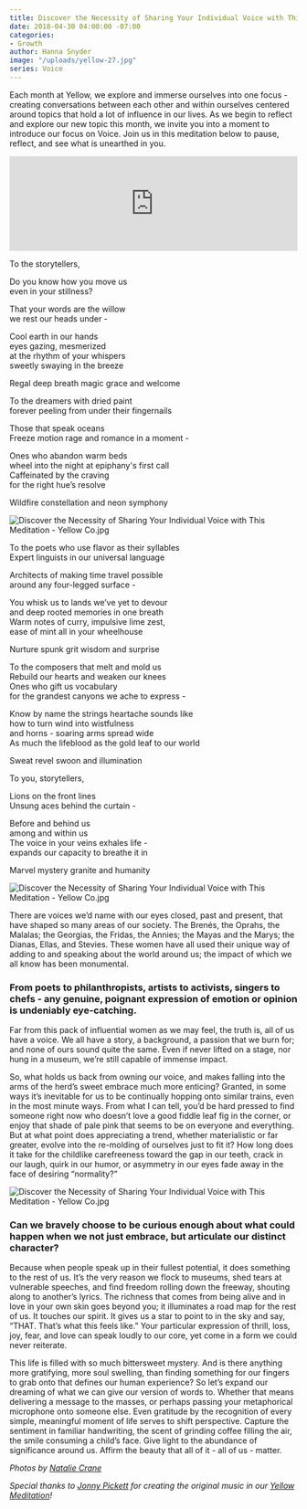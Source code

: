 ```yaml
---
title: Discover the Necessity of Sharing Your Individual Voice with This Meditation
date: 2018-04-30 04:00:00 -07:00
categories:
- Growth
author: Hanna Snyder
image: "/uploads/yellow-27.jpg"
series: Voice
---
```


Each month at Yellow, we explore and immerse ourselves into one focus - creating conversations between each other and within ourselves centered around topics that hold a lot of influence in our lives. As we begin to reflect and explore our new topic this month, we invite you into a moment to introduce our focus on Voice. Join us in this meditation below to pause, reflect, and see what is unearthed in you.

<iframe width="100%" height="166" scrolling="no" frameborder="no" allow="autoplay" src="https://w.soundcloud.com/player/?url=https%3A//api.soundcloud.com/tracks/437058951&color=%23ff5500&auto_play=false&hide_related=false&show_comments=true&show_user=true&show_reposts=false&show_teaser=true"></iframe>

<br>

To the storytellers,

Do you know how you move us  
even in your stillness?

That your words are the willow  
we rest our heads under -

Cool earth in our hands  
eyes gazing, mesmerized  
at the rhythm of your whispers  
sweetly swaying in the breeze 

Regal deep breath magic grace and welcome

To the dreamers with dried paint  
forever peeling from under their fingernails 

Those that speak oceans  
Freeze motion rage and romance in a moment -

Ones who abandon warm beds  
wheel into the night at epiphany's first call  
Caffeinated by the craving  
for the right hue’s resolve

Wildfire constellation and neon symphony

![Discover the Necessity of Sharing Your Individual Voice with This Meditation - Yellow Co.jpg](/uploads/yellow-23.jpg)

To the poets who use flavor as their syllables  
Expert linguists in our universal language 

Architects of making time travel possible  
around any four-legged surface -

You whisk us to lands we’ve yet to devour  
and deep rooted memories in one breath  
Warm notes of curry, impulsive lime zest,  
ease of mint all in your wheelhouse 

Nurture spunk grit wisdom and surprise

To the composers that melt and mold us  
Rebuild our hearts and weaken our knees  
Ones who gift us vocabulary  
for the grandest canyons we ache to express -

Know by name the strings heartache sounds like  
how to turn wind into wistfulness  
and horns - soaring arms spread wide  
As much the lifeblood as the gold leaf to our world

Sweat revel swoon and illumination

To you, storytellers,

Lions on the front lines  
Unsung aces behind the curtain -

Before and behind us  
among and within us  
The voice in your veins exhales life -  
expands our capacity to breathe it in 

Marvel mystery granite and humanity

![Discover the Necessity of Sharing Your Individual Voice with This Meditation - Yellow Co.jpg](/uploads/yellow%204.jpg)

There are voices we’d name with our eyes closed, past and present, that have shaped so many areas of our society. The Brenés, the Oprahs, the Malalas; the Georgias, the Fridas, the Annies; the Mayas and the Marys; the Dianas, Ellas, and Stevies. These women have all used their unique way of adding to and speaking about the world around us; the impact of which we all know has been monumental. 

### From poets to philanthropists, artists to activists, singers to chefs - any genuine, poignant expression of emotion or opinion is undeniably eye-catching. 

Far from this pack of influential women as we may feel, the truth is, all of us have a voice. We all have a story, a background, a passion that we burn for; and none of ours sound quite the same. Even if never lifted on a stage, nor hung in a museum, we’re still capable of immense impact. 

So, what holds us back from owning our voice, and makes falling into the arms of the herd’s sweet embrace much more enticing? Granted, in some ways it’s inevitable for us to be continually hopping onto similar trains, even in the most minute ways. From what I can tell, you’d be hard pressed to find someone right now who doesn’t love a good fiddle leaf fig in the corner, or enjoy that shade of pale pink that seems to be on everyone and everything. But at what point does appreciating a trend, whether materialistic or far greater, evolve into the re-molding of ourselves just to fit it? How long does it take for the childlike carefreeness toward the gap in our teeth, crack in our laugh, quirk in our humor, or asymmetry in our eyes fade away in the face of desiring “normality?”

![Discover the Necessity of Sharing Your Individual Voice with This Meditation - Yellow Co.jpg](/uploads/voice%202.jpg)

### Can we bravely choose to be curious enough about what could happen when we not just embrace, but articulate our distinct character?

Because when people speak up in their fullest potential, it does something to the rest of us. It’s the very reason we flock to museums, shed tears at vulnerable speeches, and find freedom rolling down the freeway, shouting along to another’s lyrics. The richness that comes from being alive and in love in your own skin goes beyond you; it illuminates a road map for the rest of us. It touches our spirit. It gives us a star to point to in the sky and say, “THAT. That’s what this feels like.” Your particular expression of thrill, loss, joy, fear, and love can speak loudly to our core, yet come in a form we could never reiterate. 

This life is filled with so much bittersweet mystery. And is there anything more gratifying, more soul swelling, than finding something for our fingers to grab onto that defines our human experience? So let’s expand our dreaming of what we can give our version of words to. Whether that means delivering a message to the masses, or perhaps passing your metaphorical microphone onto someone else. Even gratitude by the recognition of every simple, meaningful moment of life serves to shift perspective. Capture the sentiment in familiar handwriting, the scent of grinding coffee filling the air, the smile consuming a child’s face. Give light to the abundance of significance around us. Affirm the beauty that all of it - all of us - matter. 

_Photos by [Natalie Crane](http://www.likemorningsun.com/)_

_Special thanks to [Jonny Pickett](https://auralgauge.com/) for creating the original music in our [Yellow Meditation](https://soundcloud.com/user-129593206/voice-a-yellow-meditation)!_